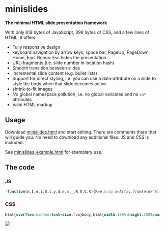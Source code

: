 # minislides

**The minimal HTML slide presentation framework**

With only <span class="js">819</em> bytes of JavaScript, <span class="css">398</span> bytes of CSS, and a few lines of HTML, it offers

* Fully responsive design
* keyboard navigation by arrow keys, space bar, PageUp, PageDown, Home, End.
  Bonus: Esc hides the presentation
* URL-fragments (i.e. slide number in location hash)
* Smooth transition between slides
* Incremental slide content (e.g. bullet lists)
* Support for direct styling, i.e. you can use a data-attribute on a slide to style the body when that slide becomes active
* shrink-to-fit images
* *No* global namespace pollution, i.e. no global variables and no `on*` attributes
* Valid HTML markup

## Usage

Download [minislides.html](dist/minislides.html) and start editing. There are comments there that will guide you. No need to download any additional files. JS and CSS is included.

 See [minislides_example.html](dist/minislides_example.html) for exemplary use. 

## The code

### JS
```javascript
!function(m,I,n,i,S,l,y,d,e,s,_,R,O,C,K){K=e.body,s=Array.from(e[d+"All"]("section")),_=function(S){O=Math.max(1,Math.min(s[i],S||0)),C=s[O-1],Array.from(C[d+"All"](y)).forEach(function(m){m[I].remove(l)}),location.hash=O,K.style[m]=C[n][m]||"",K[n].slide=C[n].slide||O},window.addEventListener("keydown",function(m){switch(m.keyCode-32){case 0:case 2:case 7:case 8:m[S]();var n=C[d](y+":not(."+l+")");n?n[I].add(l):O<s[i]&&_(O+1);break;case 1:case 5:case 6:m[S](),O>1&&_(O-1);break;case-5:m[S](),K[I].toggle("muted");break;case 4:m[S](),_(1);break;case 3:m[S](),_(s[i])}},!1),R=function(m){m=location.hash.substr(1),m!=O&&_(m)},s.forEach(function(m,I){m.id=I+1}),R(),K[I].add("loaded"),setInterval(R,100)}("background","classList","dataset","length","preventDefault","revealed",".incremental","querySelector",document)
```

### CSS
```css
html{overflow:hidden;font-size:4vw}body,html{width:100%;height:100%;margin:0;padding:0}body.loaded{transition:all .3s ease-out}body.loaded section{transition:opacity .5s ease-out}section{position:fixed;top:1vw;bottom:1vw;left:1vw;right:1vw;opacity:0}section:target{z-index:1}body:not(.muted) section:target{opacity:1}img{max-height:100%;max-width:100%}.incremental:not(.revealed){visibility:hidden}
```

[![](https://img.shields.io/github/license/ThomasR/minislides.svg)](LICENSE)
